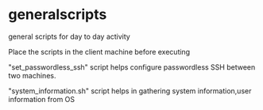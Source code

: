 # generalscripts
general scripts for day to day activity

Place the scripts in the client machine before executing 

"set_passwordless_ssh" script helps configure passwordless SSH between two machines.

"system_information.sh" script helps in gathering system information,user information from OS
